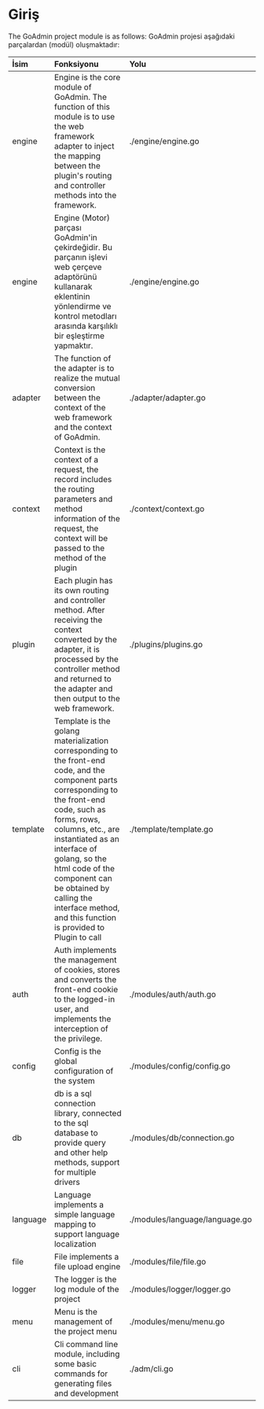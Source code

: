 # Giriş

The GoAdmin project module is as follows:
GoAdmin projesi aşağıdaki parçalardan (modül) oluşmaktadır:

| İsim | Fonksiyonu | Yolu |
| :--- | :--- | :--- |
| engine | Engine is the core module of GoAdmin. The function of this module is to use the web framework adapter to inject the mapping between the plugin's routing and controller methods into the framework. | ./engine/engine.go |
| engine | Engine (Motor) parçası GoAdmin'in çekirdeğidir. Bu parçanın işlevi web çerçeve adaptörünü kullanarak eklentinin yönlendirme ve kontrol metodları arasında karşılıklı bir eşleştirme yapmaktır. | ./engine/engine.go |
| adapter | The function of the adapter is to realize the mutual conversion between the context of the web framework and the context of GoAdmin. | ./adapter/adapter.go |
| context | Context is the context of a request, the record includes the routing parameters and method information of the request, the context will be passed to the method of the plugin | ./context/context.go |
| plugin | Each plugin has its own routing and controller method. After receiving the context converted by the adapter, it is processed by the controller method and returned to the adapter and then output to the web framework. | ./plugins/plugins.go |
| template | Template is the golang materialization corresponding to the front-end code, and the component parts corresponding to the front-end code, such as forms, rows, columns, etc., are instantiated as an interface of golang, so the html code of the component can be obtained by calling the interface method, and this function is provided to Plugin to call | ./template/template.go |
| auth | Auth implements the management of cookies, stores and converts the front-end cookie to the logged-in user, and implements the interception of the privilege. | ./modules/auth/auth.go |
| config | Config is the global configuration of the system | ./modules/config/config.go |
| db | db is a sql connection library, connected to the sql database to provide query and other help methods, support for multiple drivers | ./modules/db/connection.go |
| language | Language implements a simple language mapping to support language localization | ./modules/language/language.go |
| file | File implements a file upload engine | ./modules/file/file.go |
| logger | The logger is the log module of the project | ./modules/logger/logger.go |
| menu | Menu is the management of the project menu | ./modules/menu/menu.go |
| cli | Cli command line module, including some basic commands for generating files and development | ./adm/cli.go |


